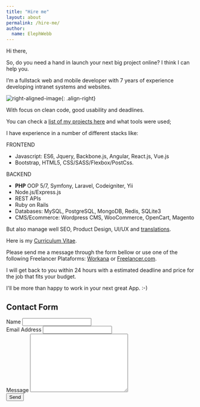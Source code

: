 ```yaml
---
title: "Hire me"
layout: about
permalink: /hire-me/
author:
  name: ElephWebb  
---
```

Hi there,

So, do you need a hand in launch your next big project online? I think I can help you.

I’m a fullstack web and mobile developer with 7 years of experience developing intranet systems and websites.

![right-aligned-image](https://elephwebb.github.io/assets/images/freelancer_work-320.jpg){: .align-right}

With focus on clean code, good usability and deadlines. 


You can check a [list of my projects here](/projects) and what tools were used;

I have experience in a number of different stacks like: 

FRONTEND
- Javascript: ES6, Jquery, Backbone.js, Angular, React.js, Vue.js
- Bootstrap, HTML5, CSS/SASS/Flexbox/PostCss.

BACKEND
- **PHP** OOP 5/7, Symfony, Laravel, Codeigniter, Yii
- Node.js/Express.js
- REST APIs
- Ruby on Rails
- Databases: MySQL, PostgreSQL, MongoDB, Redis, SQLite3
- CMS/Ecommerce: Wordpress CMS, WooCommerce, OpenCart, Magento


But also manage well SEO, Product Design, UI/UX and [translations](https://getnative.me/user/8600). 

Here is my [Curriculum Vitae](/cv).

Please send me a message through the form bellow or use one of the following Freelancer Plataforms: [Workana](https://www.workana.com/freelancer/22c4385db2ad4f196384541a2314bda9) or [Freelancer.com](https://www.freelancer.com/u/ElephWebb).


I will get back to you within 24 hours with a estimated deadline and price for the job that fits your budget.


I'll be more than happy to work in your next great App. :-)

## Contact Form ##

<div id="contact">
  <form action="http://formspree.io/elephwebb@gmail.com" method="POST">
    <label for="name">Name</label>
    <input type="text" id="name" name="name" class="full-width"><br>
    <label for="email">Email Address</label>
    <input type="email" id="email" name="_replyto" class="full-width"><br>
    <label for="message">Message</label>
    <textarea name="message" id="message" cols="30" rows="10" class="full-width"></textarea><br>
    <input type="submit" value="Send" class="btn">
  </form>
</div>
